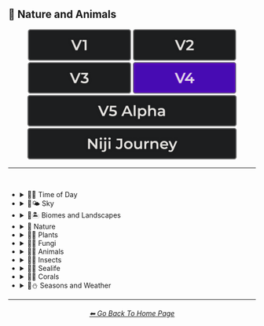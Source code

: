 <h2>🌲 Nature and Animals</h2>

<div align="center">

[<img src="/Images/Repo_Parts/Buttons/Version_Buttons/button_version_V1_inactive.webp?raw=true" alt="MidJourney V1" height="64" />](/Pages/MJ_V1/Style_Pages/Sphere/Nature_and_Animals.md)
[<img src="/Images/Repo_Parts/Buttons/Version_Buttons/button_version_V2_inactive.webp?raw=true" alt="MidJourney V2" height="64" />](/Pages/MJ_V2/Style_Pages/Sphere/Nature_and_Animals.md)
[<img src="/Images/Repo_Parts/Buttons/Version_Buttons/button_version_V3_inactive.webp?raw=true" alt="MidJourney V3" height="64" />](/Pages/MJ_V3/Style_Pages/Just_The_Style/Nature_and_Animals.md)
[<img src="/Images/Repo_Parts/Buttons/Version_Buttons/button_version_V4_active.webp?raw=true" alt="MidJourney V4" height="64" />](/Pages/MJ_V4/Style_Pages/Just_The_Style/Nature_and_Animals.md)
<br>
[<img src="/Images/Repo_Parts/Buttons/Version_Buttons/button_version_V5_Alpha_inactive_half.webp?raw=true" alt="MidJourney V5" height="64" />](/Pages/MJ_V5/Style_Pages/Just_The_Style/Nature_and_Animals.md)
[<img src="/Images/Repo_Parts/Buttons/Version_Buttons/button_version_niji_inactive_half.webp?raw=true" alt="Niji Journey" height="64" />](/Pages/Niji_Journey/Style_Pages/Nature_and_Animals.md)

</div>

<hr>
<br>


- <details><summary>🌲🌞 Time of Day</summary><p><div align="center">

	| Morning | Midday | Day |
	| :-: | :-: | :-: |
	| <img src="/Images/MJ_V4/V4_Alpha_3.5/Midjourney_Styles/Morning.webp?raw=true" width="256" /> | <img src="/Images/MJ_V4/V4_Alpha_3.5/Midjourney_Styles/Midday.webp?raw=true" width="256" /> | <img src="/Images/MJ_V4/V4_Alpha_3.5/Midjourney_Styles/Day.webp?raw=true" width="256" /> |

	<br>

	| Noon | Afternoon |
	| :-: | :-: |
	| <img src="/Images/MJ_V4/V4_Alpha_3.5/Midjourney_Styles/Noon.webp?raw=true" width="256" /> | <img src="/Images/MJ_V4/V4_Alpha_3.5/Midjourney_Styles/Afternoon.webp?raw=true" width="256" /> |

	<br>

	| Dusk | Night |
	| :-: | :-: |
	| <img src="/Images/MJ_V4/V4_Alpha_3.5/Midjourney_Styles/Dusk.webp?raw=true" width="256" /> | <img src="/Images/MJ_V4/V4_Alpha_3.5/Midjourney_Styles/Night.webp?raw=true" width="256" /> |

	<br>

	| Midnight | Twilight | Dawn |
	| :-: | :-: | :-: |
	| <img src="/Images/MJ_V4/V4_Alpha_3.5/Midjourney_Styles/Midnight.webp?raw=true" width="256" /> | <img src="/Images/MJ_V4/V4_Alpha_3.5/Midjourney_Styles/Twilight.webp?raw=true" width="256" /> | <img src="/Images/MJ_V4/V4_Alpha_3.5/Midjourney_Styles/Dawn.webp?raw=true" width="256" /> |
	
  </div></p></details>


- <details><summary>🌲🌤️ Sky</summary><p><div align="center">

	| Aurora | Aurorae | Auroral Light |
	| :-: | :-: | :-: |
	| <img src="/Images/MJ_V4/V4_Alpha_3.5/Midjourney_Styles/Aurora.webp?raw=true" width="256" /> | <img src="/Images/MJ_V4/V4_Alpha_3.5/Midjourney_Styles/Aurorae.webp?raw=true" width="256" /> | <img src="/Images/MJ_V4/V4_Alpha_3.6/Midjourney_Styles/Auroral_Light.webp?raw=true" width="256" /> |

	<br>
	
	| Aurora Borealis | Aurora Australis |
	| :-: | :-: |
	| <img src="/Images/MJ_V4/V4_Alpha_3.6/Midjourney_Styles/Aurora_Borealis.webp?raw=true" width="256" /> | <img src="/Images/MJ_V4/V4_Alpha_3.6/Midjourney_Styles/Aurora_Australis.webp?raw=true" width="256" /> |
	
	<br>
	
	| Northern Lights | Southern Lights |
	| :-: | :-: |
	| <img src="/Images/MJ_V4/V4_Alpha_3.6/Midjourney_Styles/Northern_Lights.webp?raw=true" width="256" /> | <img src="/Images/MJ_V4/V4_Alpha_3.6/Midjourney_Styles/Southern_Lights.webp?raw=true" width="256" /> |

	<br>
	
	| Zodiacal Light | Upper-Atmospheric Lightning |
	| :-: | :-: |
	| <img src="/Images/MJ_V4/V4_Alpha_3.6/Midjourney_Styles/Zodiacal_Light.webp?raw=true" width="256" /> | <img src="/Images/MJ_V4/V4_Alpha_3.6/Midjourney_Styles/Upper-Atmospheric_Lightning.webp?raw=true" width="256" /> |

  </div></p></details>


- <details><summary>🌲🏝 Biomes and Landscapes</summary><p><div align="center">

	| Biome | Landscape | Surroundings |
	| :-: | :-: | :-: |
	| <img src="/Images/MJ_V4/V4_Alpha_3.5/Midjourney_Styles/Biome.webp?raw=true" width="256" /> | <img src="/Images/MJ_V4/V4_Alpha_3.5/Midjourney_Styles/Landscape.webp?raw=true" width="256" /> | <img src="/Images/MJ_V4/V4_Alpha_3.5/Midjourney_Styles/Surroundings.webp?raw=true" width="256" /> |
	
	<br>
	
	| Setting | Settings |
	| :-: | :-: |
	| <img src="/Images/MJ_V4/V4_Alpha_3.5/Midjourney_Styles/Setting.webp?raw=true" width="256" /> | <img src="/Images/MJ_V4/V4_Alpha_3.5/Midjourney_Styles/Settings.webp?raw=true" width="256" /> |
	
	<br>

	| Woodland | Forest | Rainforest |
	| :-: | :-: | :-: |
	| <img src="/Images/MJ_V4/V4_Alpha_3.5/Midjourney_Styles/Woodland.webp?raw=true" width="256" /> | <img src="/Images/MJ_V4/V4_Alpha_3.5/Midjourney_Styles/Forest.webp?raw=true" width="256" /> | <img src="/Images/MJ_V4/V4_Alpha_3.5/Midjourney_Styles/Rainforest.webp?raw=true" width="256" /> |

	<br>

	| Coniferous Forest | Deciduous Forest |
	| :-: | :-: |
	| <img src="/Images/MJ_V4/V4_Alpha_3.5/Midjourney_Styles/Coniferous_Forest.webp?raw=true" width="256" /> | <img src="/Images/MJ_V4/V4_Alpha_3.5/Midjourney_Styles/Deciduous_Forest.webp?raw=true" width="256" /> |

	<br>

	| Jungle | Junglecore | Tropical |
	| :-: | :-: | :-: |
	| <img src="/Images/MJ_V4/V4_Alpha_3.5/Midjourney_Styles/Jungle.webp?raw=true" width="256" /> | <img src="/Images/MJ_V4/V4_Alpha_3.5/Midjourney_Styles/Junglecore.webp?raw=true" width="256" /> | <img src="/Images/MJ_V4/V4_Alpha_3.5/Midjourney_Styles/Tropical.webp?raw=true" width="256" /> |

	<br>

	| Scrubland | Shrubland | Heathland |
	| :-: | :-: | :-: |
	| <img src="/Images/MJ_V4/V4_Alpha_3.5/Midjourney_Styles/Scrubland.webp?raw=true" width="256" /> | <img src="/Images/MJ_V4/V4_Alpha_3.5/Midjourney_Styles/Shrubland.webp?raw=true" width="256" /> | <img src="/Images/MJ_V4/V4_Alpha_3.5/Midjourney_Styles/Heathland.webp?raw=true" width="256" /> |
	
	<br>
	
	| Thicket | Orchard | Chaparral |
	| :-: | :-: | :-: |
	| <img src="/Images/MJ_V4/V4_Alpha_3.5/Midjourney_Styles/Thicket.webp?raw=true" width="256" /> | <img src="/Images/MJ_V4/V4_Alpha_3.5/Midjourney_Styles/Orchard.webp?raw=true" width="256" /> | <img src="/Images/MJ_V4/V4_Alpha_3.5/Midjourney_Styles/Chaparral.webp?raw=true" width="256" /> |
	
	<br>
	
	| Park | Plains | Meadow |
	| :-: | :-: | :-: |
	| <img src="/Images/MJ_V4/V4_Alpha_3.5/Midjourney_Styles/Park.webp?raw=true" width="256" /> | <img src="/Images/MJ_V4/V4_Alpha_3.5/Midjourney_Styles/Plains.webp?raw=true" width="256" /> | <img src="/Images/MJ_V4/V4_Alpha_3.5/Midjourney_Styles/Meadow.webp?raw=true" width="256" /> |
	
	<br>
	
	| Grassland | Rangeland | Pasture |
	| :-: | :-: | :-: |
	| <img src="/Images/MJ_V4/V4_Alpha_3.5/Midjourney_Styles/Grassland.webp?raw=true" width="256" /> | <img src="/Images/MJ_V4/V4_Alpha_3.5/Midjourney_Styles/Rangeland.webp?raw=true" width="256" /> | <img src="/Images/MJ_V4/V4_Alpha_3.5/Midjourney_Styles/Pasture.webp?raw=true" width="256" /> |
	
	<br>
	
	| Prairie | Steppe |
	| :-: | :-: |
	| <img src="/Images/MJ_V4/V4_Alpha_3.5/Midjourney_Styles/Prairie.webp?raw=true" width="256" /> | <img src="/Images/MJ_V4/V4_Alpha_3.5/Midjourney_Styles/Steppe.webp?raw=true" width="256" /> |
	
	<br>
	
	| Valley | Foothills |
	| :-: | :-: |
	| <img src="/Images/MJ_V4/V4_Alpha_3.5/Midjourney_Styles/Valley.webp?raw=true" width="256" /> | <img src="/Images/MJ_V4/V4_Alpha_3.5/Midjourney_Styles/Foothills.webp?raw=true" width="256" /> |
	
	<br>
	
	| Grove | Mangrove |
	| :-: | :-: |
	| <img src="/Images/MJ_V4/V4_Alpha_3.5/Midjourney_Styles/Grove.webp?raw=true" width="256" /> | <img src="/Images/MJ_V4/V4_Alpha_3.5/Midjourney_Styles/Mangrove.webp?raw=true" width="256" /> |
	
	<br>
	
	| Swamp | Bayou | Bog |
	| :-: | :-: | :-: |
	| <img src="/Images/MJ_V4/V4_Alpha_3.5/Midjourney_Styles/Swamp.webp?raw=true" width="256" /> | <img src="/Images/MJ_V4/V4_Alpha_3.5/Midjourney_Styles/Bayou.webp?raw=true" width="256" /> | <img src="/Images/MJ_V4/V4_Alpha_3.5/Midjourney_Styles/Bog.webp?raw=true" width="256" /> |
	
	<br>
	
	| Marsh | Wetland |
	| :-: | :-: |
	| <img src="/Images/MJ_V4/V4_Alpha_3.5/Midjourney_Styles/Marsh.webp?raw=true" width="256" /> | <img src="/Images/MJ_V4/V4_Alpha_3.5/Midjourney_Styles/Wetland.webp?raw=true" width="256" /> |
	
	<br>
	
	| Muskeg | Fen |
	| :-: | :-: |
	| <img src="/Images/MJ_V4/V4_Alpha_3.5/Midjourney_Styles/Muskeg.webp?raw=true" width="256" /> | <img src="/Images/MJ_V4/V4_Alpha_3.5/Midjourney_Styles/Fen.webp?raw=true" width="256" /> |
	
	<br>
	
	| Tundra | Glacier |
	| :-: | :-: |
	| <img src="/Images/MJ_V4/V4_Alpha_3.5/Midjourney_Styles/Tundra.webp?raw=true" width="256" /> | <img src="/Images/MJ_V4/V4_Alpha_3.5/Midjourney_Styles/Glacier.webp?raw=true" width="256" /> |

	<br>

	| Arctic | Polar |
	| :-: | :-: |
	| <img src="/Images/MJ_V4/V4_Alpha_3.5/Midjourney_Styles/Arctic.webp?raw=true" width="256" /> | <img src="/Images/MJ_V4/V4_Alpha_3.5/Midjourney_Styles/Polar.webp?raw=true" width="256" /> |
	
	<br>

	| Desert | Desertwave | Dunes |
	| :-: | :-: | :-: |
	| <img src="/Images/MJ_V4/V4_Alpha_3.5/Midjourney_Styles/Desert.webp?raw=true" width="256" /> | <img src="/Images/MJ_V4/V4_Alpha_3.5/Midjourney_Styles/Desertwave.webp?raw=true" width="256" /> | <img src="/Images/MJ_V4/V4_Alpha_3.5/Midjourney_Styles/Dunes.webp?raw=true" width="256" /> |

	<br>
	
	| Mesa | Mesa Bryce |
	| :-: | :-: |
	| <img src="/Images/MJ_V4/V4_Alpha_3.6/Midjourney_Styles/Mesa.webp?raw=true" width="256" /> | <img src="/Images/MJ_V4/V4_Alpha_3.6/Midjourney_Styles/Mesa_Bryce.webp?raw=true" width="256" /> |

	<br>

	| Savanna | Dryland |
	| :-: | :-: |
	| <img src="/Images/MJ_V4/V4_Alpha_3.5/Midjourney_Styles/Savanna.webp?raw=true" width="256" /> | <img src="/Images/MJ_V4/V4_Alpha_3.5/Midjourney_Styles/Dryland.webp?raw=true" width="256" /> |
	
	<br>
	
	| Beach | Mediterranean |
	| :-: | :-: |
	| <img src="/Images/MJ_V4/V4_Alpha_3.5/Midjourney_Styles/Beach.webp?raw=true" width="256" /> | <img src="/Images/MJ_V4/V4_Alpha_3.5/Midjourney_Styles/Mediterranean.webp?raw=true" width="256" /> |

	<br>

	| Seaside | Sea | Deep Sea |
	| :-: | :-: | :-: |
	| <img src="/Images/MJ_V4/V4_Alpha_3.5/Midjourney_Styles/Seaside.webp?raw=true" width="256" /> | <img src="/Images/MJ_V4/V4_Alpha_3.5/Midjourney_Styles/Sea.webp?raw=true" width="256" /> | <img src="/Images/MJ_V4/V4_Alpha_3.5/Midjourney_Styles/Deep_Sea.webp?raw=true" width="256" /> |
	
	<br>

	| Ocean | Ocean Grunge | Aquascape |
	| :-: | :-: | :-: |
	| <img src="/Images/MJ_V4/V4_Alpha_3.5/Midjourney_Styles/Ocean.webp?raw=true" width="256" /> | <img src="/Images/MJ_V4/V4_Alpha_3.5/Midjourney_Styles/Ocean_Grunge.webp?raw=true" width="256" /> | <img src="/Images/MJ_V4/V4_Alpha_3.5/Midjourney_Styles/Aquascape.webp?raw=true" width="256" /> |

	<br>

	| Pond | Springs |
	| :-: | :-: |
	| <img src="/Images/MJ_V4/V4_Alpha_3.5/Midjourney_Styles/Pond.webp?raw=true" width="256" /> | <img src="/Images/MJ_V4/V4_Alpha_3.5/Midjourney_Styles/Springs.webp?raw=true" width="256" /> |

	<br>

	| River | Lake | Waterfall |
	| :-: | :-: | :-: |
	| <img src="/Images/MJ_V4/V4_Alpha_3.5/Midjourney_Styles/River.webp?raw=true" width="256" /> | <img src="/Images/MJ_V4/V4_Alpha_3.5/Midjourney_Styles/Lake.webp?raw=true" width="256" /> | <img src="/Images/MJ_V4/V4_Alpha_3.5/Midjourney_Styles/Waterfall.webp?raw=true" width="256" /> |
	
	<br>

	| Coral Reef | Reefwave | Kelp Forest |
	| :-: | :-: | :-: |
	| <img src="/Images/MJ_V4/V4_Alpha_3.5/Midjourney_Styles/Coral_Reef.webp?raw=true" width="256" /> | <img src="/Images/MJ_V4/V4_Alpha_3.5/Midjourney_Styles/Reefwave.webp?raw=true" width="256" /> | <img src="/Images/MJ_V4/V4_Alpha_3.5/Midjourney_Styles/Kelp_Forest.webp?raw=true" width="256" /> |

	<br>

	| Estuary | Floodplain | Hot Springs |
	| :-: | :-: | :-: |
	| <img src="/Images/MJ_V4/V4_Alpha_3.5/Midjourney_Styles/Estuary.webp?raw=true" width="256" /> | <img src="/Images/MJ_V4/V4_Alpha_3.5/Midjourney_Styles/Floodplain.webp?raw=true" width="256" /> | <img src="/Images/MJ_V4/V4_Alpha_3.5/Midjourney_Styles/Hot_Springs.webp?raw=true" width="256" /> |

	<br>

	| Canyon | Mountains | Elevation |
	| :-: | :-: | :-: |
	| <img src="/Images/MJ_V4/V4_Alpha_3.5/Midjourney_Styles/Canyon.webp?raw=true" width="256" /> | <img src="/Images/MJ_V4/V4_Alpha_3.5/Midjourney_Styles/Mountains.webp?raw=true" width="256" /> | <img src="/Images/MJ_V4/V4_Alpha_3.5/Midjourney_Styles/Elevation.webp?raw=true" width="256" /> |

	<br>

	| Crag | Cave |
	| :-: | :-: |
	| <img src="/Images/MJ_V4/V4_Alpha_3.5/Midjourney_Styles/Crag.webp?raw=true" width="256" /> | <img src="/Images/MJ_V4/V4_Alpha_3.5/Midjourney_Styles/Cave.webp?raw=true" width="256" /> |

	<br>

	| Volcano | Volcanic |
	| :-: | :-: |
	| <img src="/Images/MJ_V4/V4_Alpha_3.5/Midjourney_Styles/Volcano.webp?raw=true" width="256" /> | <img src="/Images/MJ_V4/V4_Alpha_3.5/Midjourney_Styles/Volcanic.webp?raw=true" width="256" /> |

	<br>
	
	| Wasteland |
	| :-: |
	| <img src="/Images/MJ_V4/V4_Alpha_3.5/Midjourney_Styles/Wasteland.webp?raw=true" width="256" /> |

  </div></p></details>


- <details><summary>🌲 Nature</summary><p><div align="center">

	| Nature | Naturecore | Natural |
	| :-: | :-: | :-: |
	| <img src="/Images/MJ_V4/V4_Alpha_3.5/Midjourney_Styles/Nature.webp?raw=true" width="256" /> | <img src="/Images/MJ_V4/V4_Alpha_3.5/Midjourney_Styles/Naturecore.webp?raw=true" width="256" /> | <img src="/Images/MJ_V4/V4_Alpha_3.5/Midjourney_Styles/Natural.webp?raw=true" width="256" /> |

	<br>

	| Botanical |
	| :-: |
	| <img src="/Images/MJ_V4/V4_Alpha_3.5/Midjourney_Styles/Botanical.webp?raw=true" width="256" /> |

    <br>

	| Atmosphere | Environment | Ozone |
	| :-: | :-: | :-: |
    | <img src="/Images/MJ_V4/V4_Alpha_3.5/Midjourney_Styles/Atmosphere.webp?raw=true" width="256" /> | <img src="/Images/MJ_V4/V4_Alpha_3.5/Midjourney_Styles/Environment.webp?raw=true" width="256" /> | <img src="/Images/MJ_V4/V4_Alpha_3.5/Midjourney_Styles/Ozone.webp?raw=true" width="256" /> |

	<br>

	| Bloom | Bloomcore | Flowercore |
	| :-: | :-: | :-: |
	| <img src="/Images/MJ_V4/V4_Alpha_3.5/Midjourney_Styles/Bloom.webp?raw=true" width="256" /> | <img src="/Images/MJ_V4/V4_Alpha_3.5/Midjourney_Styles/Bloomcore.webp?raw=true" width="256" /> | <img src="/Images/MJ_V4/V4_Alpha_3.5/Midjourney_Styles/Flowercore.webp?raw=true" width="256" /> |

	<br>

	| Mosscore | Mushroomcore |
	| :-: | :-: |
	| <img src="/Images/MJ_V4/V4_Alpha_3.5/Midjourney_Styles/Mosscore.webp?raw=true" width="256" /> | <img src="/Images/MJ_V4/V4_Alpha_3.5/Midjourney_Styles/Mushroomcore.webp?raw=true" width="256" /> |

	<br>

	| Earthcore | Organic | Lush |
	| :-: | :-: | :-: |
	| <img src="/Images/MJ_V4/V4_Alpha_3.5/Midjourney_Styles/Earthcore.webp?raw=true" width="256" /> | <img src="/Images/MJ_V4/V4_Alpha_3.5/Midjourney_Styles/Organic.webp?raw=true" width="256" /> | <img src="/Images/MJ_V4/V4_Alpha_3.5/Midjourney_Styles/Lush.webp?raw=true" width="256" /> |

	<br>
	
	| Garden | Japanese Garden |
	| :-: | :-: |
	| <img src="/Images/MJ_V4/V4_Alpha_3.5/Midjourney_Styles/Garden.webp?raw=true" width="256" /> | <img src="/Images/MJ_V4/V4_Alpha_3.5/Midjourney_Styles/Japanese_Garden.webp?raw=true" width="256" /> |
	
	<br>
	
	| Biopunk | Forestpunk | Groundcore |
	| :-: | :-: | :-: |
	| <img src="/Images/MJ_V4/V4_Alpha_3.5/Midjourney_Styles/Biopunk.webp?raw=true" width="256" /> | <img src="/Images/MJ_V4/V4_Alpha_3.5/Midjourney_Styles/Forestpunk.webp?raw=true" width="256" /> | <img src="/Images/MJ_V4/V4_Alpha_3.5/Midjourney_Styles/Groundcore.webp?raw=true" width="256" /> |
	
	<br>

	| Icepunk | Frostpunk | Stonepunk |
	| :-: | :-: | :-: |
	| <img src="/Images/MJ_V4/V4_Alpha_3.5/Midjourney_Styles/Icepunk.webp?raw=true" width="256" /> | <img src="/Images/MJ_V4/V4_Alpha_3.5/Midjourney_Styles/Frostpunk.webp?raw=true" width="256" /> | <img src="/Images/MJ_V4/V4_Alpha_3.5/Midjourney_Styles/Stonepunk.webp?raw=true" width="256" /> |
	
	<br>

	| Creature | Frogcore | Paleocore |
	| :-: | :-: | :-: |
    | <img src="/Images/MJ_V4/V4_Alpha_3.5/Midjourney_Styles/Creature.webp?raw=true" width="256" /> | <img src="/Images/MJ_V4/V4_Alpha_3.5/Midjourney_Styles/Frogcore.webp?raw=true" width="256" /> | <img src="/Images/MJ_V4/V4_Alpha_3.5/Midjourney_Styles/Paleocore.webp?raw=true" width="256" /> |

	<br>

	| Crowcore | Ravencore |
	| :-: | :-: |
	| <img src="/Images/MJ_V4/V4_Alpha_3.5/Midjourney_Styles/Crowcore.webp?raw=true" width="256" /> | <img src="/Images/MJ_V4/V4_Alpha_3.5/Midjourney_Styles/Ravencore.webp?raw=true" width="256" /> |
		
	<br>

	| Islandpunk | Seapunk | Selkiecore |
	| :-: | :-: | :-: |
	| <img src="/Images/MJ_V4/V4_Alpha_3.5/Midjourney_Styles/Islandpunk.webp?raw=true" width="256" /> | <img src="/Images/MJ_V4/V4_Alpha_3.5/Midjourney_Styles/Seapunk.webp?raw=true" width="256" /> | <img src="/Images/MJ_V4/V4_Alpha_3.5/Midjourney_Styles/Selkiecore.webp?raw=true" width="256" /> |

    <br>

	| Underwater | Nautical | Wetcore |
	| :-: | :-: | :-: |
	| <img src="/Images/MJ_V4/V4_Alpha_3.5/Midjourney_Styles/Underwater.webp?raw=true" width="256" /> | <img src="/Images/MJ_V4/V4_Alpha_3.5/Midjourney_Styles/Nautical.webp?raw=true" width="256" /> | <img src="/Images/MJ_V4/V4_Alpha_3.5/Midjourney_Styles/Wetcore.webp?raw=true" width="256" /> |

	<br>

	| Anthropomorphic | Nautical Nonsense |
	| :-: | :-: |
	| <img src="/Images/MJ_V4/V4_Alpha_3.5/Midjourney_Styles/Anthropomorphic.webp?raw=true" width="256" /> |<img src="/Images/MJ_V4/V4_Alpha_3.5/Midjourney_Styles/Nautical_Nonsense.webp?raw=true" width="256" /> |

	<br>

	| Solarpunk | Lunarpunk |
	| :-: | :-: |
	| <img src="/Images/MJ_V4/V4_Alpha_3.5/Midjourney_Styles/Solarpunk.webp?raw=true" width="256" /> | <img src="/Images/MJ_V4/V4_Alpha_3.5/Midjourney_Styles/Lunarpunk.webp?raw=true" width="256" /> |

  </div></p></details>


- <details><summary>🌲🌱 Plants</summary><p><div align="center">

	| Plant | Plants |
	| :-: | :-: |
	| <img src="/Images/MJ_V4/V4_Alpha_3.5/Midjourney_Styles/Plant.webp?raw=true" width="256" /> | <img src="/Images/MJ_V4/V4_Alpha_3.5/Midjourney_Styles/Plants.webp?raw=true" width="256" /> |

	<br>

	| Grass | Grassy | Tree |
	| :-: | :-: | :-: |
	| <img src="/Images/MJ_V4/V4_Alpha_3.5/Midjourney_Styles/Grass.webp?raw=true" width="256" /> | <img src="/Images/MJ_V4/V4_Alpha_3.5/Midjourney_Styles/Grassy.webp?raw=true" width="256" /> | <img src="/Images/MJ_V4/V4_Alpha_3.6/Midjourney_Styles/Tree.webp?raw=true" width="256" /> |
	
	<br>
	
	| Fern | Wheat | Aloe |
	| :-: | :-: | :-: |
	| <img src="/Images/MJ_V4/V4_Alpha_3.5/Midjourney_Styles/Fern.webp?raw=true" width="256" /> | <img src="/Images/MJ_V4/V4_Alpha_3.5/Midjourney_Styles/Wheat.webp?raw=true" width="256" /> | <img src="/Images/MJ_V4/V4_Alpha_3.5/Midjourney_Styles/Aloe.webp?raw=true" width="256" /> |
	
	<br>

	| Flowers | Floral | Vines |
	| :-: | :-: | :-: |
	| <img src="/Images/MJ_V4/V4_Alpha_3.5/Midjourney_Styles/Flowers.webp?raw=true" width="256" /> | <img src="/Images/MJ_V4/V4_Alpha_3.5/Midjourney_Styles/Floral.webp?raw=true" width="256" /> | <img src="/Images/MJ_V4/V4_Alpha_3.5/Midjourney_Styles/Vines.webp?raw=true" width="256" /> |
	
	<br>

	| Tulip | Rose | Lilac |
	| :-: | :-: | :-: |
	| <img src="/Images/MJ_V4/V4_Alpha_3.5/Midjourney_Styles/Tulip.webp?raw=true" width="256" /> | <img src="/Images/MJ_V4/V4_Alpha_3.5/Midjourney_Styles/Rose.webp?raw=true" width="256" /> | <img src="/Images/MJ_V4/V4_Alpha_3.5/Midjourney_Styles/Lilac.webp?raw=true" width="256" /> |

	<br>

	| Dandelion | Daffodil |
	| :-: | :-: |
	| <img src="/Images/MJ_V4/V4_Alpha_3.5/Midjourney_Styles/Dandelion.webp?raw=true" width="256" /> | <img src="/Images/MJ_V4/V4_Alpha_3.5/Midjourney_Styles/Daffodil.webp?raw=true" width="256" /> |

	<br>
	
	| Tree Bark | Branches | Leaves |
	| :-: | :-: | :-: |
	| <img src="/Images/MJ_V4/V4_Alpha_3.5/Midjourney_Styles/Tree_Bark.webp?raw=true" width="256" /> | <img src="/Images/MJ_V4/V4_Alpha_3.5/Midjourney_Styles/Branches.webp?raw=true" width="256" /> | <img src="/Images/MJ_V4/V4_Alpha_3.5/Midjourney_Styles/Leaves.webp?raw=true" width="256" /> |
	
	<br>
	
	| Pinecone | Acorn | Sapling |
	| :-: | :-: | :-: |
	| <img src="/Images/MJ_V4/V4_Alpha_3.5/Midjourney_Styles/Pinecone.webp?raw=true" width="256" /> | <img src="/Images/MJ_V4/V4_Alpha_3.5/Midjourney_Styles/Acorn.webp?raw=true" width="256" /> | <img src="/Images/MJ_V4/V4_Alpha_3.5/Midjourney_Styles/Sapling.webp?raw=true" width="256" /> |

	<br>
	
	| Moss | Hemp |
	| :-: | :-: |
	| <img src="/Images/MJ_V4/V4_Alpha_3.5/Midjourney_Styles/Moss.webp?raw=true" width="256" /> | <img src="/Images/MJ_V4/V4_Alpha_3.5/Midjourney_Styles/Hemp.webp?raw=true" width="256" /> |
	
	<br>

	| Cactus | Bamboo |
	| :-: | :-: |
	| <img src="/Images/MJ_V4/V4_Alpha_3.5/Midjourney_Styles/Cactus.webp?raw=true" width="256" /> | <img src="/Images/MJ_V4/V4_Alpha_3.5/Midjourney_Styles/Bamboo.webp?raw=true" width="256" /> |

	<br>
	
	| Straw | Straw-Bale |
	| :-: | :-: |
	| <img src="/Images/MJ_V4/V4_Alpha_3.5/Midjourney_Styles/Straw.webp?raw=true" width="256" /> | <img src="/Images/MJ_V4/V4_Alpha_3.5/Midjourney_Styles/Straw-Bale.webp?raw=true" width="256" /> |
	
	<br>
	
	| Hay | Hay-Bale |
	| :-: | :-: |
	| <img src="/Images/MJ_V4/V4_Alpha_3.5/Midjourney_Styles/Hay.webp?raw=true" width="256" /> | <img src="/Images/MJ_V4/V4_Alpha_3.5/Midjourney_Styles/Hay-Bale.webp?raw=true" width="256" /> |

	<br>
	
	| Lily Pad | Lily Pads | Water Lilies |
	| :-: | :-: | :-: |
	| <img src="/Images/MJ_V4/V4_Alpha_3/Midjourney_Styles/Lily_Pad.webp?raw=true" width="256" /> | <img src="/Images/MJ_V4/V4_Alpha_3.5/Midjourney_Styles/Lily_Pads.webp?raw=true" width="256" /> | <img src="/Images/MJ_V4/V4_Alpha_3.5/Midjourney_Styles/Water_Lilies.webp?raw=true" width="256" /> |

	<br>

	| Kelp | Seaweed |
	| :-: | :-: |
	| <img src="/Images/MJ_V4/V4_Alpha_3.5/Midjourney_Styles/Kelp.webp?raw=true" width="256" /> | <img src="/Images/MJ_V4/V4_Alpha_3.5/Midjourney_Styles/Seaweed.webp?raw=true" width="256" /> |

	<br>
	
	| Tendrils |
	| :-: |
	| <img src="/Images/MJ_V4/V4_Alpha_3.5/Midjourney_Styles/Tendrils.webp?raw=true" width="256" /> |

  </div></p></details>


- <details><summary>🌲🍄 Fungi</summary><p><div align="center">

	| Fungi | Mushroom | Mushrooms |
	| :-: | :-: | :-: |
	| <img src="/Images/MJ_V4/V4_Alpha_3.5/Midjourney_Styles/Fungi.webp?raw=true" width="256" /> | <img src="/Images/MJ_V4/V4_Alpha_3.6/Midjourney_Styles/Mushroom.webp?raw=true" width="256" /> | <img src="/Images/MJ_V4/V4_Alpha_3.5/Midjourney_Styles/Mushrooms.webp?raw=true" width="256" /> |
	
	<br>
	
	| Mycelium | Moldy |
	| :-: | :-: |
	| <img src="/Images/MJ_V4/V4_Alpha_3.5/Midjourney_Styles/Mycelium.webp?raw=true" width="256" /> | <img src="/Images/MJ_V4/V4_Alpha_3.5/Midjourney_Styles/Moldy.webp?raw=true" width="256" /> |
	
	<br>
	
	| Clathrus-Ruber | Amanita-Muscaria | Latticed-Stinkhorn |
	| :-: | :-: | :-: |
	| <img src="/Images/MJ_V4/V4_Alpha_3.5/Midjourney_Styles/Clathrus-Ruber.webp?raw=true" width="256" /> | <img src="/Images/MJ_V4/V4_Alpha_3.5/Midjourney_Styles/Amanita-Muscaria.webp?raw=true" width="256" /> | <img src="/Images/MJ_V4/V4_Alpha_3.5/Midjourney_Styles/Latticed-Stinkhorn.webp?raw=true" width="256" /> |
	
	<br>
	
	| Marasmius-Haematocephalus | Entoloma-Hochstetteri | Cyptotrama-Asprata |
	| :-: | :-: | :-: |
	| <img src="/Images/MJ_V4/V4_Alpha_3.5/Midjourney_Styles/Marasmius-Haematocephalus.webp?raw=true" width="256" /> | <img src="/Images/MJ_V4/V4_Alpha_3.5/Midjourney_Styles/Entoloma-Hochstetteri.webp?raw=true" width="256" /> | <img src="/Images/MJ_V4/V4_Alpha_3.5/Midjourney_Styles/Cyptotrama-Asprata.webp?raw=true" width="256" /> |
	
	<br>
	
	| Hygrocybe-Cantharellus | Favolaschia-Calocera | Tremella-Fuciformis |
	| :-: | :-: | :-: |
	| <img src="/Images/MJ_V4/V4_Alpha_3.5/Midjourney_Styles/Hygrocybe-Cantharellus.webp?raw=true" width="256" /> | <img src="/Images/MJ_V4/V4_Alpha_3.5/Midjourney_Styles/Favolaschia-Calocera.webp?raw=true" width="256" /> | <img src="/Images/MJ_V4/V4_Alpha_3.5/Midjourney_Styles/Tremella-Fuciformis.webp?raw=true" width="256" /> |

	
	<br>
	
	| Tremella-Mesenterica | Golden-Scruffy-Collybia | Cystoagaricus-Trisulphuratus |
	| :-: | :-: | :-: |
	| <img src="/Images/MJ_V4/V4_Alpha_3.5/Midjourney_Styles/Tremella-Mesenterica.webp?raw=true" width="256" /> | <img src="/Images/MJ_V4/V4_Alpha_3.5/Midjourney_Styles/Golden-Scruffy-Collybia.webp?raw=true" width="256" /> | <img src="/Images/MJ_V4/V4_Alpha_3.5/Midjourney_Styles/Cystoagaricus-Trisulphuratus.webp?raw=true" width="256" /> |

	<br>
	
	| Clavaria-Zollingeri | Chlorociboria | Mycena Acicula |
	| :-: | :-: | :-: |
	| <img src="/Images/MJ_V4/V4_Alpha_3.5/Midjourney_Styles/Clavaria-Zollingeri.webp?raw=true" width="256" /> | <img src="/Images/MJ_V4/V4_Alpha_3.5/Midjourney_Styles/Chlorociboria.webp?raw=true" width="256" /> | <img src="/Images/MJ_V4/V4_Alpha_3.5/Midjourney_Styles/Mycena_Acicula.webp?raw=true" width="256" /> |
	
	<br>
	
	| Lactarius-Indigo | Laccaria-Amethystina |
	| :-: | :-: |
	| <img src="/Images/MJ_V4/V4_Alpha_3.5/Midjourney_Styles/Lactarius-Indigo.webp?raw=true" width="256" /> | <img src="/Images/MJ_V4/V4_Alpha_3.5/Midjourney_Styles/Laccaria-Amethystina.webp?raw=true" width="256" /> |

  </div></p></details>


- <details><summary>🌲🐹 Animals</summary><p><div align="center">

	| Animal | Animals | Mammal |
	| :-: | :-: | :-: |
	| <img src="/Images/MJ_V4/V4_Alpha_3.5/Midjourney_Styles/Animal.webp?raw=true" width="256" /> | <img src="/Images/MJ_V4/V4_Alpha_3.5/Midjourney_Styles/Animals.webp?raw=true" width="256" /> | <img src="/Images/MJ_V4/V4_Alpha_3.5/Midjourney_Styles/Mammal.webp?raw=true" width="256" /> |

	<br>

	| Human | Humanoid | Humanoid-Forms |
	| :-: | :-: | :-: |
	| <img src="/Images/MJ_V4/V4_Alpha_3.5/Midjourney_Styles/Human.webp?raw=true" width="256" /> | <img src="/Images/MJ_V4/V4_Alpha_3.5/Midjourney_Styles/Humanoid.webp?raw=true" width="256" /> | <img src="/Images/MJ_V4/V4_Alpha_3.5/Midjourney_Styles/Humanoid-Forms.webp?raw=true" width="256" /> |
 
	<br>

	| Dragon | Dinosaur |
	| :-: | :-: |
	| <img src="/Images/MJ_V4/V4_Alpha_3.5/Midjourney_Styles/Dragon.webp?raw=true" width="256" /> | <img src="/Images/MJ_V4/V4_Alpha_3.5/Midjourney_Styles/Dinosaur.webp?raw=true" width="256" /> |
	
	<br>

	| Dog | Bulldog | Wolf |
	| :-: | :-: | :-: |
	| <img src="/Images/MJ_V4/V4_Alpha_3.5/Midjourney_Styles/Dog.webp?raw=true" width="256" /> | <img src="/Images/MJ_V4/V4_Alpha_3.5/Midjourney_Styles/Bulldog.webp?raw=true" width="256" /> | <img src="/Images/MJ_V4/V4_Alpha_3.5/Midjourney_Styles/Wolf.webp?raw=true" width="256" /> |

	<br>
	
	| Cat | Calico |
	| :-: | :-: |
	| <img src="/Images/MJ_V4/V4_Alpha_3.5/Midjourney_Styles/Cat.webp?raw=true" width="256" /> | <img src="/Images/MJ_V4/V4_Alpha_3.5/Midjourney_Styles/Calico.webp?raw=true" width="256" /> |
	
	<br>

	| Tiger | Leopard | Lion |
	| :-: | :-: | :-: |
	| <img src="/Images/MJ_V4/V4_Alpha_3.5/Midjourney_Styles/Tiger.webp?raw=true" width="256" /> | <img src="/Images/MJ_V4/V4_Alpha_3.5/Midjourney_Styles/Leopard.webp?raw=true" width="256" /> | <img src="/Images/MJ_V4/V4_Alpha_3.5/Midjourney_Styles/Lion.webp?raw=true" width="256" /> |

	<br>

	| Chihuahua | Corgi | Shih Tzu |
	| :-: | :-: | :-: |
	| <img src="/Images/MJ_V4/V4_Alpha_3.5/Midjourney_Styles/Chihuahua.webp?raw=true" width="256" /> | <img src="/Images/MJ_V4/V4_Alpha_3.5/Midjourney_Styles/Corgi.webp?raw=true" width="256" /> | <img src="/Images/MJ_V4/V4_Alpha_3.5/Midjourney_Styles/Shih_Tzu.webp?raw=true" width="256" /> |

	<br>
	
	| Cow | Horse | Zebra |
	| :-: | :-: | :-: |
	| <img src="/Images/MJ_V4/V4_Alpha_3.5/Midjourney_Styles/Cow.webp?raw=true" width="256" /> | <img src="/Images/MJ_V4/V4_Alpha_3.5/Midjourney_Styles/Horse.webp?raw=true" width="256" /> | <img src="/Images/MJ_V4/V4_Alpha_3.5/Midjourney_Styles/Zebra.webp?raw=true" width="256" /> |
	
	<br>
	
	| Deer | Fox |
	| :-: | :-: |
	| <img src="/Images/MJ_V4/V4_Alpha_3.5/Midjourney_Styles/Deer.webp?raw=true" width="256" /> | <img src="/Images/MJ_V4/V4_Alpha_3.5/Midjourney_Styles/Fox.webp?raw=true" width="256" /> |
	
	<br>
	
	| Elephant | Giraffe | Kangaroo |
	| :-: | :-: | :-: |
	| <img src="/Images/MJ_V4/V4_Alpha_3.5/Midjourney_Styles/Elephant.webp?raw=true" width="256" /> | <img src="/Images/MJ_V4/V4_Alpha_3.5/Midjourney_Styles/Giraffe.webp?raw=true" width="256" /> | <img src="/Images/MJ_V4/V4_Alpha_3.5/Midjourney_Styles/Kangaroo.webp?raw=true" width="256" /> |
	
	<br>
	
	| Pig | Porcupine |
	| :-: | :-: |
	| <img src="/Images/MJ_V4/V4_Alpha_3.5/Midjourney_Styles/Pig.webp?raw=true" width="256" /> | <img src="/Images/MJ_V4/V4_Alpha_3.5/Midjourney_Styles/Porcupine.webp?raw=true" width="256" /> |

	<br>
	
	| Sheep | Goat | Llama |
	| :-: | :-: | :-: |
	| <img src="/Images/MJ_V4/V4_Alpha_3.5/Midjourney_Styles/Sheep.webp?raw=true" width="256" /> | <img src="/Images/MJ_V4/V4_Alpha_3.5/Midjourney_Styles/Goat.webp?raw=true" width="256" /> | <img src="/Images/MJ_V4/V4_Alpha_3.5/Midjourney_Styles/Llama.webp?raw=true" width="256" /> |

	<br>
	
	| Bear | Grizzly Bear |
	| :-: | :-: |
	| <img src="/Images/MJ_V4/V4_Alpha_3.5/Midjourney_Styles/Bear.webp?raw=true" width="256" /> | <img src="/Images/MJ_V4/V4_Alpha_3.5/Midjourney_Styles/Grizzly_Bear.webp?raw=true" width="256" /> |

	<br>

	| Panda | Polar Bear |
	| :-: | :-: |
	| <img src="/Images/MJ_V4/V4_Alpha_3.5/Midjourney_Styles/Panda.webp?raw=true" width="256" /> | <img src="/Images/MJ_V4/V4_Alpha_3.5/Midjourney_Styles/Polar_Bear.webp?raw=true" width="256" /> |

	<br>
	
	| Monkey | Gorilla |
	| :-: | :-: |
	| <img src="/Images/MJ_V4/V4_Alpha_3.5/Midjourney_Styles/Monkey.webp?raw=true" width="256" /> | <img src="/Images/MJ_V4/V4_Alpha_3.5/Midjourney_Styles/Gorilla.webp?raw=true" width="256" /> |
	
	<br>
	
	| Bird | Dove | Parrot |
	| :-: | :-: | :-: |
	| <img src="/Images/MJ_V4/V4_Alpha_3.5/Midjourney_Styles/Bird.webp?raw=true" width="256" /> | <img src="/Images/MJ_V4/V4_Alpha_3.5/Midjourney_Styles/Dove.webp?raw=true" width="256" /> | <img src="/Images/MJ_V4/V4_Alpha_3.5/Midjourney_Styles/Parrot.webp?raw=true" width="256" /> |
	
	<br>
	
	| Crow | Eagle | Owl |
	| :-: | :-: | :-: |
	| <img src="/Images/MJ_V4/V4_Alpha_3.5/Midjourney_Styles/Crow.webp?raw=true" width="256" /> | <img src="/Images/MJ_V4/V4_Alpha_3.5/Midjourney_Styles/Eagle.webp?raw=true" width="256" /> | <img src="/Images/MJ_V4/V4_Alpha_3.5/Midjourney_Styles/Owl.webp?raw=true" width="256" /> |
	
	<br>
	
	| Flamingo | Peacock |
	| :-: | :-: |
	| <img src="/Images/MJ_V4/V4_Alpha_3.5/Midjourney_Styles/Flamingo.webp?raw=true" width="256" /> | <img src="/Images/MJ_V4/V4_Alpha_3.5/Midjourney_Styles/Peacock.webp?raw=true" width="256" /> |

	<br>
	
	| Duck | Goose | Turkey |
	| :-: | :-: | :-: |
	| <img src="/Images/MJ_V4/V4_Alpha_3.5/Midjourney_Styles/Duck.webp?raw=true" width="256" /> | <img src="/Images/MJ_V4/V4_Alpha_3.5/Midjourney_Styles/Goose.webp?raw=true" width="256" /> | <img src="/Images/MJ_V4/V4_Alpha_3.5/Midjourney_Styles/Turkey.webp?raw=true" width="256" /> |

	<br>
	
	| Guinea Pig | Capybara |
	| :-: | :-: |
	| <img src="/Images/MJ_V4/V4_Alpha_3.5/Midjourney_Styles/Guinea_Pig.webp?raw=true" width="256" /> | <img src="/Images/MJ_V4/V4_Alpha_3.5/Midjourney_Styles/Capybara.webp?raw=true" width="256" /> |

	<br>
	
	| Rabbit | Squirrel |
	| :-: | :-: |
	| <img src="/Images/MJ_V4/V4_Alpha_3.5/Midjourney_Styles/Rabbit.webp?raw=true" width="256" /> | <img src="/Images/MJ_V4/V4_Alpha_3.5/Midjourney_Styles/Squirrel.webp?raw=true" width="256" /> |
	
	<br>
	
	| Reptile | Snake |
	| :-: | :-: |
	| <img src="/Images/MJ_V4/V4_Alpha_3.5/Midjourney_Styles/Reptile.webp?raw=true" width="256" /> | <img src="/Images/MJ_V4/V4_Alpha_3.5/Midjourney_Styles/Snake.webp?raw=true" width="256" /> |
	
	<br>
	
	| Frog | Toad |
	| :-: | :-: |
	| <img src="/Images/MJ_V4/V4_Alpha_3.5/Midjourney_Styles/Frog.webp?raw=true" width="256" /> | <img src="/Images/MJ_V4/V4_Alpha_3.5/Midjourney_Styles/Toad.webp?raw=true" width="256" /> |
	
	<br>
	
	| Fish | Penguin |
	| :-: | :-: |
	| <img src="/Images/MJ_V4/V4_Alpha_3.5/Midjourney_Styles/Fish.webp?raw=true" width="256" /> | <img src="/Images/MJ_V4/V4_Alpha_3.5/Midjourney_Styles/Penguin.webp?raw=true" width="256" /> |

	<br>
	
	| Pegasus | Minotaur |
	| :-: | :-: |
	| <img src="/Images/MJ_V4/V4_Alpha_3.5/Midjourney_Styles/Pegasus.webp?raw=true" width="256" /> | <img src="/Images/MJ_V4/V4_Alpha_3.5/Midjourney_Styles/Minotaur.webp?raw=true" width="256" /> |

  </div></p></details>


- <details><summary>🌲🦋 Insects</summary><p><div align="center">

	| Worms | Earthworm | Sandworm |
	| :-: | :-: | :-: |
	| <img src="/Images/MJ_V4/V4_Alpha_3.5/Midjourney_Styles/Worms.webp?raw=true" width="256" /> | <img src="/Images/MJ_V4/V4_Alpha_3.5/Midjourney_Styles/Earthworm.webp?raw=true" width="256" /> | <img src="/Images/MJ_V4/V4_Alpha_3.5/Midjourney_Styles/Sandworm.webp?raw=true" width="256" /> |

	<br>

	| Caterpillar | Butterfly |
	| :-: | :-: |
	| <img src="/Images/MJ_V4/V4_Alpha_3.5/Midjourney_Styles/Caterpillar.webp?raw=true" width="256" /> | <img src="/Images/MJ_V4/V4_Alpha_3.5/Midjourney_Styles/Butterfly.webp?raw=true" width="256" /> |

	<br>
	
	| Ant | Bee | Grasshopper |
	| :-: | :-: | :-: |
	| <img src="/Images/MJ_V4/V4_Alpha_3.5/Midjourney_Styles/Ant.webp?raw=true" width="256" /> | <img src="/Images/MJ_V4/V4_Alpha_3.5/Midjourney_Styles/Bee.webp?raw=true" width="256" /> | <img src="/Images/MJ_V4/V4_Alpha_3.5/Midjourney_Styles/Grasshopper.webp?raw=true" width="256" /> |

  </div></p></details>


- <details><summary>🌲🦞 Sealife</summary><p><div align="center">

	| Sealife |
	| :-: |
	| <img src="/Images/MJ_V4/V4_Alpha_3.5/Midjourney_Styles/Sealife.webp?raw=true" width="256" /> |
	
	<br>

	| Jellyfish |
	| :-: |
	| <img src="/Images/MJ_V4/V4_Alpha_3.5/Midjourney_Styles/Jellyfish.webp?raw=true" width="256" /> |

	<br>
	
	| Fish | Zebrafish |
	| :-: | :-: |
	| <img src="/Images/MJ_V4/V4_Alpha_3.5/Midjourney_Styles/Fish.webp?raw=true" width="256" /> | <img src="/Images/MJ_V4/V4_Alpha_3.5/Midjourney_Styles/Zebrafish.webp?raw=true" width="256" /> |
	
	<br>
	
	| Whale | Shark |
	| :-: | :-: |
	| <img src="/Images/MJ_V4/V4_Alpha_3.5/Midjourney_Styles/Whale.webp?raw=true" width="256" /> | <img src="/Images/MJ_V4/V4_Alpha_3.5/Midjourney_Styles/Shark.webp?raw=true" width="256" /> |
	
	<br>
	
	| Turtle |
	| :-: |
	| <img src="/Images/MJ_V4/V4_Alpha_3.5/Midjourney_Styles/Turtle.webp?raw=true" width="256" /> |

	<br>
	
	| Clam | Oyster |
	| :-: | :-: |
	| <img src="/Images/MJ_V4/V4_Alpha_3.5/Midjourney_Styles/Clam.webp?raw=true" width="256" /> | <img src="/Images/MJ_V4/V4_Alpha_3.5/Midjourney_Styles/Oyster.webp?raw=true" width="256" /> |

	<br>
	
	| Sea Anemone | Sea Urchin |
	| :-: | :-: |
	| <img src="/Images/MJ_V4/V4_Alpha_3.5/Midjourney_Styles/Sea_Anemone.webp?raw=true" width="256" /> | <img src="/Images/MJ_V4/V4_Alpha_3.5/Midjourney_Styles/Sea_Urchin.webp?raw=true" width="256" /> |

	<br>

	| Crinoid |
	| :-: |
	| <img src="/Images/MJ_V4/V4_Alpha_3.5/Midjourney_Styles/Crinoid.webp?raw=true" width="256" /> |

	<br>
	
	| Fish-Eye | Blue-Pinkgill |
	| :-: | :-: |
	| <img src="/Images/MJ_V4/V4_Alpha_3.5/Midjourney_Styles/Fish-Eye.webp?raw=true" width="256" /> | <img src="/Images/MJ_V4/V4_Alpha_3.5/Midjourney_Styles/Blue-Pinkgill.webp?raw=true" width="256" /> |

  </div></p></details>



- <details><summary>🌲🐙 Corals</summary><p><div align="center">

	| Coral |
	| :-: |
	| <img src="/Images/MJ_V4/V4_Alpha_3.5/Midjourney_Styles/Coral.webp?raw=true" width="256" /> |
	
	<br>

	| Madrepora-Oculata | Zoanthid |
	| :-: | :-: |
	| <img src="/Images/MJ_V4/V4_Alpha_3.5/Midjourney_Styles/Madrepora-Oculata.webp?raw=true" width="256" /> | <img src="/Images/MJ_V4/V4_Alpha_3.5/Midjourney_Styles/Zoanthid.webp?raw=true" width="256" /> |

	<br>

	| Corynactis-Californica | Euphylliidae |
	| :-: | :-: |
	| <img src="/Images/MJ_V4/V4_Alpha_3.5/Midjourney_Styles/Corynactis-Californica.webp?raw=true" width="256" /> | <img src="/Images/MJ_V4/V4_Alpha_3.5/Midjourney_Styles/Euphylliidae.webp?raw=true" width="256" /> |

	<br>

	| Corynactis-Annulata | Caulastraea-Furcata |
	| :-: | :-: |
	| <img src="/Images/MJ_V4/V4_Alpha_3.5/Midjourney_Styles/Corynactis-Annulata.webp?raw=true" width="256" /> | <img src="/Images/MJ_V4/V4_Alpha_3.5/Midjourney_Styles/Caulastraea-Furcata.webp?raw=true" width="256" /> |

	<br>

	| Ricordea | Acropora-Secale |
	| :-: | :-: |
	| <img src="/Images/MJ_V4/V4_Alpha_3.5/Midjourney_Styles/Ricordea.webp?raw=true" width="256" /> | <img src="/Images/MJ_V4/V4_Alpha_3.5/Midjourney_Styles/Acropora-Secale.webp?raw=true" width="256" /> |

	<br>

	| Corynactis | Favites-Halicora | Favites-Pentagona |
	| :-: | :-: | :-: |
	| <img src="/Images/MJ_V4/V4_Alpha_3.5/Midjourney_Styles/Corynactis.webp?raw=true" width="256" /> | <img src="/Images/MJ_V4/V4_Alpha_3.5/Midjourney_Styles/Favites-Halicora.webp?raw=true" width="256" /> | <img src="/Images/MJ_V4/V4_Alpha_3.5/Midjourney_Styles/Favites-Pentagona.webp?raw=true" width="256" /> |

	<br>

	| Tubastraea-Faulkneri | Pseudodiploria-Strigosa |
	| :-: | :-: |
	| <img src="/Images/MJ_V4/V4_Alpha_3.5/Midjourney_Styles/Tubastraea-Faulkneri.webp?raw=true" width="256" /> | <img src="/Images/MJ_V4/V4_Alpha_3.5/Midjourney_Styles/Pseudodiploria-Strigosa.webp?raw=true" width="256" /> |

	<br>

	| Euphyllia-Ancora | Euphyllia-Divisa | Euphyllia-Glabrescens |
	| :-: | :-: | :-: |
	| <img src="/Images/MJ_V4/V4_Alpha_3.5/Midjourney_Styles/Euphyllia-Ancora.webp?raw=true" width="256" /> | <img src="/Images/MJ_V4/V4_Alpha_3.5/Midjourney_Styles/Euphyllia-Divisa.webp?raw=true" width="256" /> | <img src="/Images/MJ_V4/V4_Alpha_3.5/Midjourney_Styles/Euphyllia-Glabrescens.webp?raw=true" width="256" /> |

  </div></p></details>


- <details><summary>🌲⛄ Seasons and Weather</summary><p><div align="center">


	| Seasons | Spring | Summer |
	| :-: | :-: | :-: |
	| <img src="/Images/MJ_V4/V4_Alpha_3.5/Midjourney_Styles/Seasons.webp?raw=true" width="256" /> | <img src="/Images/MJ_V4/V4_Alpha_3.5/Midjourney_Styles/Spring.webp?raw=true" width="256" /> | <img src="/Images/MJ_V4/V4_Alpha_3.5/Midjourney_Styles/Summer.webp?raw=true" width="256" /> |
	
	<br>
	
	| Autumn | Winter |
	| :-: | :-: |
	| <img src="/Images/MJ_V4/V4_Alpha_3.5/Midjourney_Styles/Autumn.webp?raw=true" width="256" /> | <img src="/Images/MJ_V4/V4_Alpha_3.5/Midjourney_Styles/Winter.webp?raw=true" width="256" /> |

	<br>
	
	| Weather | Weathercore | Overcast |
	| :-: | :-: | :-: |
	| <img src="/Images/MJ_V4/V4_Alpha_3.5/Midjourney_Styles/Weather.webp?raw=true" width="256" /> | <img src="/Images/MJ_V4/V4_Alpha_3.5/Midjourney_Styles/Weathercore.webp?raw=true" width="256" /> | <img src="/Images/MJ_V4/V4_Alpha_3.5/Midjourney_Styles/Overcast.webp?raw=true" width="256" /> |

	<br>
	
	| Moonbow | Fogbow |
	| :-: | :-: |
	| <img src="/Images/MJ_V4/V4_Alpha_3.5/Midjourney_Styles/Moonbow.webp?raw=true" width="256" /> | <img src="/Images/MJ_V4/V4_Alpha_3.5/Midjourney_Styles/Fogbow.webp?raw=true" width="256" /> |

	<br>

	| Breeze | Wind |
	| :-: | :-: |
	| <img src="/Images/MJ_V4/V4_Alpha_3.5/Midjourney_Styles/Breeze.webp?raw=true" width="256" /> | <img src="/Images/MJ_V4/V4_Alpha_3.5/Midjourney_Styles/Wind.webp?raw=true" width="256" /> |

	<br>

    | Rain | Downpour |
    | :-: | :-: |
    | <img src="/Images/MJ_V4/V4_Alpha_3.5/Midjourney_Styles/Rain.webp?raw=true" width="256" /> | <img src="/Images/MJ_V4/V4_Alpha_3.5/Midjourney_Styles/Downpour.webp?raw=true" width="256" /> |

	<br>

	| Sleet | Snow | Hail |
	| :-: | :-: | :-: |
	| <img src="/Images/MJ_V4/V4_Alpha_3.5/Midjourney_Styles/Sleet.webp?raw=true" width="256" /> | <img src="/Images/MJ_V4/V4_Alpha_3.5/Midjourney_Styles/Snow.webp?raw=true" width="256" /> | <img src="/Images/MJ_V4/V4_Alpha_3.5/Midjourney_Styles/Hail.webp?raw=true" width="256" /> |

	<br>

	| Lightning | Lightning Bolt |
	| :-: | :-: |
	| <img src="/Images/MJ_V4/V4_Alpha_3.5/Midjourney_Styles/Lightning.webp?raw=true" width="256" /> | <img src="/Images/MJ_V4/V4_Alpha_3.5/Midjourney_Styles/Lightning_Bolt.webp?raw=true" width="256" /> |

	<br>

	| Lightningwave | Thunderbolt |
	| :-: | :-: |
	| <img src="/Images/MJ_V4/V4_Alpha_3.5/Midjourney_Styles/Lightningwave.webp?raw=true" width="256" /> | <img src="/Images/MJ_V4/V4_Alpha_3.5/Midjourney_Styles/Thunderbolt.webp?raw=true" width="256" /> |

	<br>

    | Hurricane | Tornado | Microburst |
    | :-: | :-: | :-: |
    | <img src="/Images/MJ_V4/V4_Alpha_3.5/Midjourney_Styles/Hurricane.webp?raw=true" width="256" /> | <img src="/Images/MJ_V4/V4_Alpha_3.5/Midjourney_Styles/Tornado.webp?raw=true" width="256" /> | <img src="/Images/MJ_V4/V4_Alpha_3.5/Midjourney_Styles/Microburst.webp?raw=true" width="256" /> |

	<br>

    | Storm | Stormy |
    | :-: | :-: |
    | <img src="/Images/MJ_V4/V4_Alpha_3.5/Midjourney_Styles/Storm.webp?raw=true" width="256" /> | <img src="/Images/MJ_V4/V4_Alpha_3.5/Midjourney_Styles/Stormy.webp?raw=true" width="256" /> |

	<br>

	| Sandstorm |
	| :-: |
	| <img src="/Images/MJ_V4/V4_Alpha_3.5/Midjourney_Styles/Sandstorm.webp?raw=true" width="256" /> |

	<br>

	| Heat | Heatwave | Eruption |
	| :-: | :-: | :-: |
	| <img src="/Images/MJ_V4/V4_Alpha_3.5/Midjourney_Styles/Heat.webp?raw=true" width="256" /> | <img src="/Images/MJ_V4/V4_Alpha_3.5/Midjourney_Styles/Heatwave.webp?raw=true" width="256" /> | <img src="/Images/MJ_V4/V4_Alpha_3.5/Midjourney_Styles/Eruption.webp?raw=true" width="256" /> |

	<br>

	| Tsunami | Flood | Flooded |
	| :-: | :-: | :-: |
	| <img src="/Images/MJ_V4/V4_Alpha_3.5/Midjourney_Styles/Tsunami.webp?raw=true" width="256" /> | <img src="/Images/MJ_V4/V4_Alpha_3.5/Midjourney_Styles/Flood.webp?raw=true" width="256" /> | <img src="/Images/MJ_V4/V4_Alpha_3.5/Midjourney_Styles/Flooded.webp?raw=true" width="256" /> |

	<br>

	| Frozen-in-Time Photograph |
	| :-: |
	| <img src="/Images/MJ_V4/V4_Alpha_3.5/Midjourney_Styles/Frozen-in-Time_Photograph.webp?raw=true" width="256" /> |

  </div></p></details>


<hr><!--------------->
<div align="center">
<h6><a href="/README.md">⬅ Go Back To Home Page</a></h6>
</div>